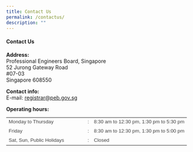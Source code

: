 ```yaml
---
title: Contact Us
permalink: /contactus/
description: ""
---
```

#### Contact Us

**Address:**  
Professional Engineers Board, Singapore  
52 Jurong Gateway Road  
#07-03  
Singapore 608550

  

**Contact info:**  
E-mail: [registrar@peb.gov.sg](mailto:registrar@peb.gov.sg)

**Operating hours:**
<table border="0" width="100%" cellpadding="0" cellspacing="0" style="color: rgb(68, 68, 68); font-family: Arial, Helvetica, sans-serif; font-size: 13.3333px; font-style: normal; font-variant-ligatures: normal; font-variant-caps: normal; font-weight: 400; letter-spacing: normal; orphans: 2; text-align: start; text-transform: none; white-space: normal; widows: 2; word-spacing: 0px; -webkit-text-stroke-width: 0px; text-decoration-thickness: initial; text-decoration-style: initial; text-decoration-color: initial;"><tbody><tr><td width="200px" height="25px">Monday to Thursday</td><td>:</td><td>8:30 am to 12:30 pm, 1:30 pm to 5:30 pm</td></tr><tr><td height="25px">Friday</td><td>:</td><td>8:30 am to 12:30 pm, 1:30 pm to 5:00 pm</td></tr><tr><td height="25px">Sat, Sun, Public Holidays</td><td>:</td><td>Closed</td></tr></tbody></table>